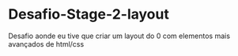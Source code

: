 # Desafio-Stage-2-layout
Desafio aonde eu tive que criar um layout do 0 com elementos mais avançados de html/css
